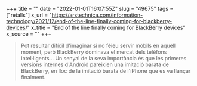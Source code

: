 +++
title = ""
date = "2022-01-01T16:07:55Z"
slug = "49675"
tags = ["retalls"]
x_url = "https://arstechnica.com/information-technology/2021/12/end-of-the-line-finally-coming-for-blackberry-devices/"
x_title = "End of the line finally coming for BlackBerry devices"
x_source = ""
+++

> Pot resultar difícil d'imaginar si no fèieu servir mòbils en aquell moment, però BlackBerry dominava el mercat dels telèfons intel·ligents… Un senyal de la seva importància és que les primeres versions internes d'Android pareixien una imitació barata de BlackBerry, en lloc de la imitació barata de l'iPhone que es va llançar finalment.

